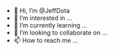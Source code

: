 - 👋 Hi, I’m @JeffDota
- 👀 I’m interested in ...
- 🌱 I’m currently learning ...
- 💞️ I’m looking to collaborate on ...
- 📫 How to reach me ...

<!---
JeffDota/JeffDota is a ✨ special ✨ repository because its `README.md` (this file) appears on your GitHub profile.
You can click the Preview link to take a look at your changes.
--->
